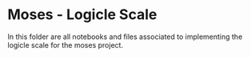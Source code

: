 # Moses - Logicle Scale
In this folder are all notebooks and files associated to implementing the logicle scale for the moses project.
